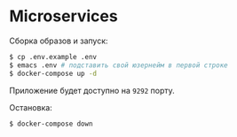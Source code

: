 # Microservices

Сборка образов и запуск:

``` sh
$ cp .env.example .env
$ emacs .env # подставить свой юзернейм в первой строке
$ docker-compose up -d
```

Приложение будет доступно на `9292` порту.

Остановка:

``` sh
$ docker-compose down
```
